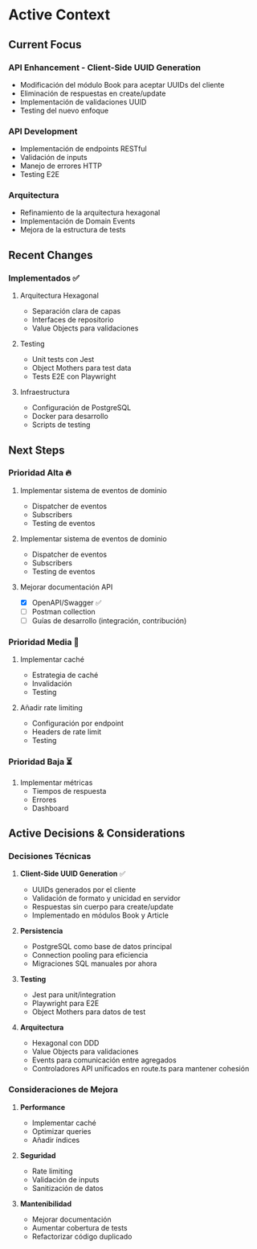 # Active Context

## Current Focus

### API Enhancement - Client-Side UUID Generation
- Modificación del módulo Book para aceptar UUIDs del cliente
- Eliminación de respuestas en create/update
- Implementación de validaciones UUID
- Testing del nuevo enfoque

### API Development
- Implementación de endpoints RESTful
- Validación de inputs
- Manejo de errores HTTP
- Testing E2E

### Arquitectura
- Refinamiento de la arquitectura hexagonal
- Implementación de Domain Events
- Mejora de la estructura de tests

## Recent Changes

### Implementados ✅
1. Arquitectura Hexagonal
   - Separación clara de capas
   - Interfaces de repositorio
   - Value Objects para validaciones

2. Testing
   - Unit tests con Jest
   - Object Mothers para test data
   - Tests E2E con Playwright

3. Infraestructura
   - Configuración de PostgreSQL
   - Docker para desarrollo
   - Scripts de testing

## Next Steps

### Prioridad Alta 🔥
1. Implementar sistema de eventos de dominio
   - Dispatcher de eventos
   - Subscribers
   - Testing de eventos

2. Implementar sistema de eventos de dominio
   - Dispatcher de eventos
   - Subscribers
   - Testing de eventos

3. Mejorar documentación API
   - [x] OpenAPI/Swagger ✅
   - [ ] Postman collection
   - [ ] Guías de desarrollo (integración, contribución)

### Prioridad Media 🔸
1. Implementar caché
   - Estrategia de caché
   - Invalidación
   - Testing

2. Añadir rate limiting
   - Configuración por endpoint
   - Headers de rate limit
   - Testing

### Prioridad Baja ⏳
1. Implementar métricas
   - Tiempos de respuesta
   - Errores
   - Dashboard

## Active Decisions & Considerations

### Decisiones Técnicas
1. **Client-Side UUID Generation** ✅
   - UUIDs generados por el cliente
   - Validación de formato y unicidad en servidor
   - Respuestas sin cuerpo para create/update
   - Implementado en módulos Book y Article

2. **Persistencia**
   - PostgreSQL como base de datos principal
   - Connection pooling para eficiencia
   - Migraciones SQL manuales por ahora

3. **Testing**
   - Jest para unit/integration
   - Playwright para E2E
   - Object Mothers para datos de test

4. **Arquitectura**
    - Hexagonal con DDD
    - Value Objects para validaciones
    - Events para comunicación entre agregados
    - Controladores API unificados en route.ts para mantener cohesión

### Consideraciones de Mejora
1. **Performance**
   - Implementar caché
   - Optimizar queries
   - Añadir índices

2. **Seguridad**
   - Rate limiting
   - Validación de inputs
   - Sanitización de datos

3. **Mantenibilidad**
   - Mejorar documentación
   - Aumentar cobertura de tests
   - Refactorizar código duplicado
